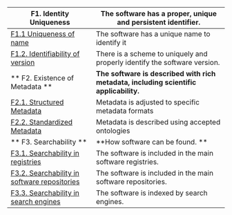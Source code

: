
| **F1.  Identity Uniqueness** | The software has a proper, unique and persistent identifier. |
|---------------------------|------------------------------------------|
| [F1.1 Uniqueness of name](../findability/F1_identity_uniqueness/#f11-uniqueness-of-name)   | The software has a unique name to identify it |
| [F1.2. Identifiability of version](../findability/F1_identity_uniqueness/#f12-identifiability-of-version) | There is a scheme to uniquely and properly identify the software version. |
| ** F2. Existence of Metadata ** | **The software is described with rich metadata, including scientific applicability.** |
| [F2.1. Structured Metadata](../findability/F2_existence_of_metadata/#f21-structured-metadata)   | Metadata is adjusted to specific metadata formats |
| [F2.2. Standardized Metadata](../findability/F2_existence_of_metadata/#f22-standardized-metadata)  | Metadata is described using accepted ontologies  |
| ** F3. Searchability ** | **How software can be found. **|
| [F3.1. Searchability in registries](../findability/F3_searchability#f31-searchability-in-registries)   | The software is included in the main software registries. |
| [F3.2. Searchability in software repositories](../findability/F3_searchability#f32-searchability-in-software-repositories)  | The software is included in the main software repositories. |
| [F3.3. Searchability in search engines](../findability/F3_searchability#f33-searchability-in-literature)  | The software is indexed by search engines. |


